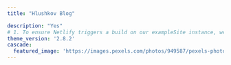 ```yaml
---
title: "Hlushkov Blog"

description: "Yes"
# 1. To ensure Netlify triggers a build on our exampleSite instance, we need to change a file in the exampleSite directory.
theme_version: '2.8.2'
cascade:
  featured_image: 'https://images.pexels.com/photos/949587/pexels-photo-949587.jpeg?cs=srgb&dl=pexels-rovenimagescom-949587.jpg&fm=jpg'
---
```


